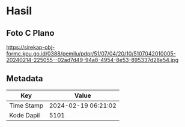 # Hasil

## Foto C Plano

https://sirekap-obj-formc.kpu.go.id/0388/pemilu/pdpr/51/07/04/20/10/5107042010005-20240214-225055--02ad7d49-94a8-4954-8e53-895337d28e54.jpg


## Metadata

| Key        | Value               |
| ---------- | ------------------- |
| Time Stamp | 2024-02-19 06:21:02 |
| Kode Dapil | 5101                |



